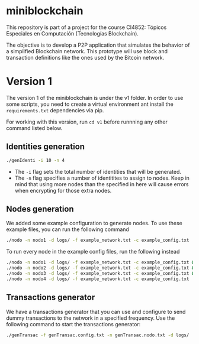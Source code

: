 # miniblockchain
This repository is part of a project for the course CI4852: Tópicos Especiales en Computación (Tecnologías Blockchain).

The objective is to develop a P2P application that simulates the behavior of a simplified Blockchain network. This prototype will use block and transaction definitions like the ones used by the Bitcoin network.

# Version 1
The version 1 of the miniblockchain is under the v1 folder. In order to use some scripts, you need to create a virtual environment ant install the `requirements.txt` dependencies via pip.

For working with this version, run `cd v1` before runnning any other command listed below.

## Identities generation
```bash
./genIdenti -i 10 -n 4
```
- The `-i` flag sets the total number of identities that will be generated.
- The `-n` flag specifies a number of identitites to assign to nodes. Keep in mind that using more nodes than the specified in here will cause errors when encrypting for those extra nodes.

## Nodes generation
We added some example configuration to generate nodes. To use these example files, you can run the following command
```bash
./nodo -n nodo1 -d logs/ -f example_network.txt -c example_config.txt
```
To run every node in the example config files, run the following instead
```bash
./nodo -n nodo1 -d logs/ -f example_network.txt -c example_config.txt && \
./nodo -n nodo2 -d logs/ -f example_network.txt -c example_config.txt && \
./nodo -n nodo3 -d logs/ -f example_network.txt -c example_config.txt && \
./nodo -n nodo4 -d logs/ -f example_network.txt -c example_config.txt
```

## Transactions generator
We have a transactions generator that you can use and configure to send dummy transactions to the network in a specified frequency. Use the following command to start the transactions generator:
```bash
./genTransac -f genTransac.config.txt -n genTransac.nodo.txt -d logs/
```